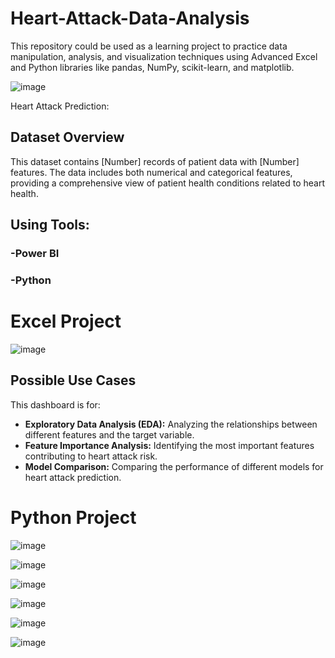 # Heart-Attack-Data-Analysis
This repository could be used as a learning project to practice data manipulation, analysis, and visualization techniques using Advanced Excel and Python libraries like pandas, NumPy, scikit-learn, and matplotlib.

![image](https://github.com/user-attachments/assets/d35480a6-4994-4cf6-a828-ca9eea661fa8)


Heart Attack Prediction:
## Dataset Overview

This dataset contains [Number] records of patient data with [Number] features. The data includes both numerical and categorical features, providing a comprehensive view of patient health conditions related to heart health. 



## Using Tools:

### -Power BI
### -Python

# Excel Project

![image](https://github.com/user-attachments/assets/7693bec3-a1c1-497e-b40d-51d1a83ffcdd)

## Possible Use Cases

This dashboard is for:
* **Exploratory Data Analysis (EDA):** Analyzing the relationships between different features and the target variable.
* **Feature Importance Analysis:** Identifying the most important features contributing to heart attack risk.
* **Model Comparison:** Comparing the performance of different models for heart attack prediction.


# Python Project



![image](https://github.com/user-attachments/assets/70e1baa8-bc5f-47ef-9981-846d8fe0b33a)

![image](https://github.com/user-attachments/assets/bc0a0f49-8f8e-43b9-99ab-1d37401b42fd)

![image](https://github.com/user-attachments/assets/308adfbc-1886-429a-82b6-99b2010f2a71)

![image](https://github.com/user-attachments/assets/0f53f253-e9bd-42ee-8e5b-af3ba3aa7081)

![image](https://github.com/user-attachments/assets/ba1e6858-2f44-45e4-b039-078ab1b69056)

![image](https://github.com/user-attachments/assets/54566930-e008-42cf-9c14-b8aed3280d50)









